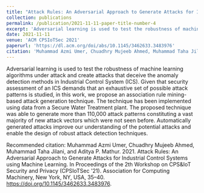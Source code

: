 ```yaml
---
title: "Attack Rules: An Adversarial Approach to Generate Attacks for Industrial Control Systems using Machine Learning"
collection: publications
permalink: /publication/2021-11-11-paper-title-number-4
excerpt: 'Adversarial learning is used to test the robustness of machine learning algorithms under attack and create attacks that deceive the anomaly detection methods in Industrial Control System (ICS). Given that security assessment of an ICS demands that an exhaustive set of possible attack patterns is studied, in this work, we propose an association rule mining-based attack generation technique. The technique has been implemented using data from a Secure Water Treatment plant. The proposed technique was able to generate more than 110,000 attack patterns constituting a vast majority of new attack vectors which were not seen before. Automatically generated attacks improve our understanding of the potential attacks and enable the design of robust attack detection techniques.'
date: 2021-11-11
venue: 'ACM CPSIoTSec 2021'
paperurl: 'https://dl.acm.org/doi/abs/10.1145/3462633.3483976'
citation: 'Muhammad Azmi Umer, Chuadhry Mujeeb Ahmed, Muhammad Taha Jilani, and Aditya P. Mathur. 2021. Attack Rules: An Adversarial Approach to Generate Attacks for Industrial Control Systems using Machine Learning. In Proceedings of the 2th Workshop on CPS&IoT Security and Privacy (CPSIoTSec '21). Association for Computing Machinery, New York, NY, USA, 35–40. https://doi.org/10.1145/3462633.3483976'
---
```

Adversarial learning is used to test the robustness of machine learning algorithms under attack and create attacks that deceive the anomaly detection methods in Industrial Control System (ICS). Given that security assessment of an ICS demands that an exhaustive set of possible attack patterns is studied, in this work, we propose an association rule mining-based attack generation technique. The technique has been implemented using data from a Secure Water Treatment plant. The proposed technique was able to generate more than 110,000 attack patterns constituting a vast majority of new attack vectors which were not seen before. Automatically generated attacks improve our understanding of the potential attacks and enable the design of robust attack detection techniques.


Recommended citation: Muhammad Azmi Umer, Chuadhry Mujeeb Ahmed, Muhammad Taha Jilani, and Aditya P. Mathur. 2021. Attack Rules: An Adversarial Approach to Generate Attacks for Industrial Control Systems using Machine Learning. In Proceedings of the 2th Workshop on CPS&IoT Security and Privacy (CPSIoTSec '21). Association for Computing Machinery, New York, NY, USA, 35–40. https://doi.org/10.1145/3462633.3483976.